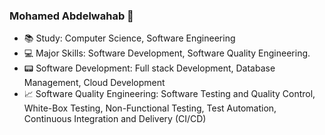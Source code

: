 ### Mohamed Abdelwahab 👋

- 📚 Study: Computer Science, Software Engineering
- 💻 Major Skills: Software Development, Software Quality Engineering.
- 📟 Software Development: Full stack Development, Database Management, Cloud Development
- 📈 Software Quality Engineering: Software Testing and Quality Control, White-Box Testing, Non-Functional Testing, Test Automation, Continuous Integration and Delivery (CI/CD)

<!--
**mwahab25/mwahab25** is a ✨ _special_ ✨ repository because its `README.md` (this file) appears on your GitHub profile.

Here are some ideas to get you started:

- 🔭 Study: Computer Science - Software Engineering
- 🌱 Major Skills: Software Development - Software Testing - Continuous Integration and Delivery
- 👯 Software Development Skills: Full stack Development - Database Management - Cloud Development
- 🤔 Software Testing Skills: Software Quality Control - Agile Testing - Technical Testing - Test Automation
- 💬 Ask me about ...
- 📫 How to reach me: ...
- 😄 Pronouns: ...
- ⚡ Fun fact: ...

#### Study:
![Computer Science](https://img.shields.io/badge/%20-Computer%20Science-9cf)
![Software Engineering](https://img.shields.io/badge/%20-Software%20Engineering-9cf)

#### Major Skills:
![Software Development](https://img.shields.io/badge/%20-Software%20Development-green)
![Software Testing](https://img.shields.io/badge/%20-Software%20Testing-green)
![Continuous Integration and Delivery](https://img.shields.io/badge/%20-Continuous%20Integration%20and%20Delivery-green)

#### Software Development:
![Full stack Development](https://img.shields.io/badge/%20-Full%20stack%20Development-gold)
![Database Management](https://img.shields.io/badge/%20-Database%20Management-gold)
![Cloud Development](https://img.shields.io/badge/%20-Cloud%20Development-gold)

#### Software Testing:
![Software Quality Control](https://img.shields.io/badge/%20-Software%20Quality%20Control-steelblue)
![Agile Testing](https://img.shields.io/badge/%20-Agile%20Testing-steelblue)
![Technical Testing](https://img.shields.io/badge/%20-Technical%20Testing-steelblue)
![Test Automation](https://img.shields.io/badge/%20-Test%20Automation-steelblue)

#### Continuous Integration and Delivery:
![Continuous Integration](https://img.shields.io/badge/%20-Continuous%20Integration-lightblue)
![Continuous Delivery and Deployment](https://img.shields.io/badge/%20-Continuous%20Delivery%20and%20Deployment-lightblue)
![Continuous Testing](https://img.shields.io/badge/%20-Continuous%20Testing-lightblue)
-->
